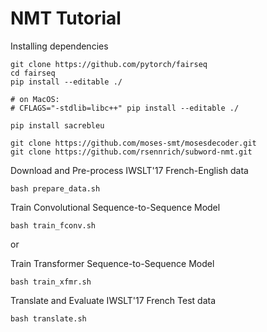 # NMT Tutorial

Installing dependencies
```
git clone https://github.com/pytorch/fairseq
cd fairseq
pip install --editable ./

# on MacOS:
# CFLAGS="-stdlib=libc++" pip install --editable ./

pip install sacrebleu

git clone https://github.com/moses-smt/mosesdecoder.git
git clone https://github.com/rsennrich/subword-nmt.git
```

Download and Pre-process IWSLT'17 French-English data
```
bash prepare_data.sh
```

Train Convolutional Sequence-to-Sequence Model
```
bash train_fconv.sh
```
or

Train Transformer Sequence-to-Sequence Model
```
bash train_xfmr.sh
```

Translate and Evaluate IWSLT'17 French Test data
```
bash translate.sh
```
